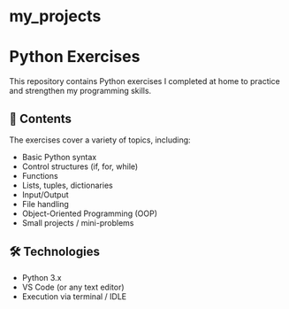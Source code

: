 # my_projects

# Python Exercises

This repository contains Python exercises I completed at home to practice and strengthen my programming skills.

## 📌 Contents

The exercises cover a variety of topics, including:

- Basic Python syntax
- Control structures (if, for, while)
- Functions
- Lists, tuples, dictionaries
- Input/Output
- File handling
- Object-Oriented Programming (OOP)
- Small projects / mini-problems

## 🛠 Technologies

- Python 3.x
- VS Code (or any text editor)
- Execution via terminal / IDLE

